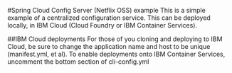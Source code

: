 #Spring Cloud Config Server (Netflix OSS) example
This is a simple example of a centralized configuration service. This can be deployed locally, in IBM Cloud (Cloud Foundry or IBM Container Services). 

##IBM Cloud deployments
For those of you cloning and deploying to IBM Cloud, be sure to change the application name and host to be unique (manifest.yml, et al). To enable deployments onto IBM Container Services, uncomment the bottom section of cli-config.yml